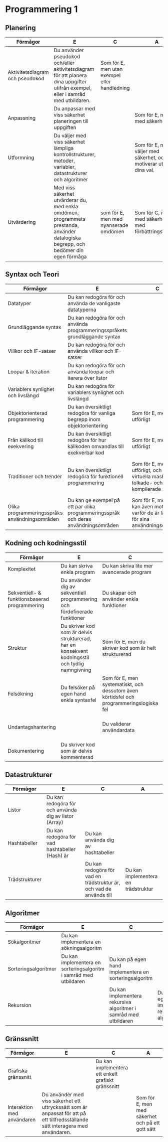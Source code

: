 # Programmering 1 #

## Planering ##

| Förmågor                         | E 																																   | C | A |
|----------------------------------|-----------------------------------------------------------------------------------------------------------------------------------|---|---|
| Aktivitetsdiagram och pseudokod  | Du använder pseudokod och/eller aktivitetsdiagram för att planera dina uppgifter utifrån exempel, eller i samråd med utbildaren.  | Som för E, men utan exempel eller handledning |   |
| Anpassning					   | Du anpassar med viss säkerhet planeringen till uppgiften 																		   |   | Som för E, men med säkerhet
| Utformning                       | Du väljer med viss säkerhet lämpliga kontrollstrukturer, metoder, variabler, datastrukturer och algoritmer | | Som för E, men du väljer med säkerhet, och motiverar utförligt dina val.|
| Utvärdering | Med viss säkerhet utvärderar du, med enkla omdömen, programmets prestanda, använder datalogiska begrepp, och bedömer din egen förmåga | som för E, men med nyanserade omdömen | Som för C, men med säkerhet, och med förbättringsförslag

## Syntax och Teori ##
| Förmågor                                       | E 																			| C | A |
|------------------------------------------------|------------------------------------------------------------------------------|---|---|
| Datatyper					                     | Du kan redogöra för och använda de vanligaste datatyperna                    |   |   |
| Grundläggande syntax		                     | Du kan redogöra för och använda programmeringsspråkets grundläggande syntax  |   |   |
| Villkor och IF-satser		                     | Du kan redogöra för och använda villkor och IF-satser                        |   |   |
| Loopar & iteration                             | Du kan redogöra för och använda loopar och iterera över listor               |   |   |
| Variablers synlighet och livslängd             | Du kan redogöra för variablers synlighet och livslängd                       |   |   |
| Objektorienterad programmering                 | Du kan översiktligt redogöra för vanliga begrepp inom objektorientering      | Som för E, men utförligt |   |
| Från källkod till exekvering                   | Du kan översiktligt redogöra för hur källkoden omvandlas till exekverbar kod | Som för E, men utförligt |   |
| Traditioner och trender                        | Du kan översiktligt redogöra för funktionell programmering | Som för E, men utförligt, och även virtuella maskiner, tolkade- och kompilerade språk | Som för C, men även dynamiskt- och statiskt typade språk |
| Olika programmeringsspråks användningsområden  | Du kan ge exempel på ett par olika programmeringsspråk och deras användningsområden  | Som för E, men du kan även motivera varför de är lämpade för sina användningsområden |   |

## Kodning och kodningsstil ##

| Förmågor                                      | E                                                                         | C                                               | A                                              |
|-----------------------------------------------|---------------------------------------------------------------------------|-------------------------------------------------|------------------------------------------------|
| Komplexitet									| Du kan skriva enkla program                                               | Du kan skriva lite mer avancerade program       | Du kan skriva komplexa program
| Sekventiell- & funktionsbaserad programmering | Du använder dig av sekventiell programmering och fördefinerade funktioner | Du skapar och använder enkla funktioner         | Du skapar mer komplexa funktioner              |
| Struktur		 				                | Du skriver kod som är delvis strukturerad, har en konsekvent kodningsstil och tydlig namngivning | Som för E, men du skriver kod som är helt strukturerad |   			   |
| Felsökning                                    | Du felsöker på egen hand enkla syntaxfel | Som för E, men systematiskt, och dessutom även körtidsfel och programmeringslogiska fel | Som för C, men med effektivitet   	   |
| Undantagshantering                            |     																		| Du validerar användardata						  | Som för C, men du skriver även kod som använder undantagshantering |
| Dokumentering 								| Du skriver kod som är delvis kommenterad									|  												  | Du skriver kod som är utförligt kommenterad    |


## Datastrukturer ##

| Förmågor        | E 														   | C 																     | A 									 |
|-----------------|------------------------------------------------------------|---------------------------------------------------------------------|---------------------------------------|
| Listor          | Du kan redogöra för och använda dig av listor (Array)      |   																     |   									 |
| Hashtabeller    | Du kan redogöra för vad hashtabeller (Hash) är             | Du kan använda dig av hashtabeller 							     |   									 |
| Trädstrukturer  |   														   | Du kan redogöra för vad en trädstruktur är, och vad de används till | Du kan implementera en trädstruktur   |


## Algoritmer ##

| Förmågor               | E                                                                    | C 															   | A 														|
|------------------------|----------------------------------------------------------------------|------------------------------------------------------------------|--------------------------------------------------------|
| Sökalgoritmer          | Du kan implementera en sökningsalgoritm                              |   															   |   														|
| Sorteringsalgoritmer   | Du kan implementera en sorteringsalgoritm i samråd med utbildaren  	| Du kan på egen hand implementera en sorteringsalgoritm  		   |   														|
| Rekursion              |   																	| Du kan implementera rekursiva algoritmer i samråd med utbildaren | Du kan på egen hand implementera rekursiva algoritmer  |

## Gränssnitt ##
| Förmågor                     | E 																																   | C 							 | A |
|------------------------------|-----------------------------------------------------------------------------------------------------------------------------------|-----------------------------|--------------------------|
| Grafiska gränssnitt          |   																																   | Du kan implementera ett enkelt grafiskt gränssnitt |  	|
| Interaktion med användaren   | Du använder med viss säkerhet ett uttryckssätt som är anpassat för att på ett tillfredsställande sätt interagera med användaren.  |   |  Som för E, men med säkerhet och på ett gott sätt  |
